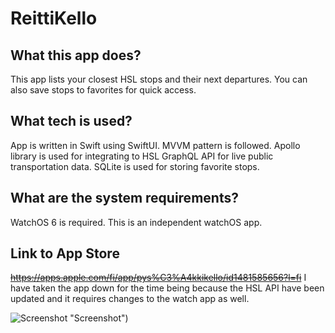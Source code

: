 # ReittiKello

## What this app does?
This app lists your closest HSL stops and their next departures. You can also save stops to favorites for quick access.

## What tech is used?
App is written in Swift using SwiftUI. MVVM pattern is followed. Apollo library is used for integrating to HSL GraphQL API for live public transportation data. SQLite is used for storing favorite stops.

## What are the system requirements?
WatchOS 6 is required. This is an independent watchOS app.

## Link to App Store
~~https://apps.apple.com/fi/app/pys%C3%A4kkikello/id1481585656?l=fi~~ I have taken the app down for the time being because the HSL API have been updated and it requires changes to the watch app as well.

![Screenshot](https://drive.google.com/file/d/1TlMjWcg59HZMmm-cXeg529dVFujLaetL/view?usp=sharing) "Screenshot")
